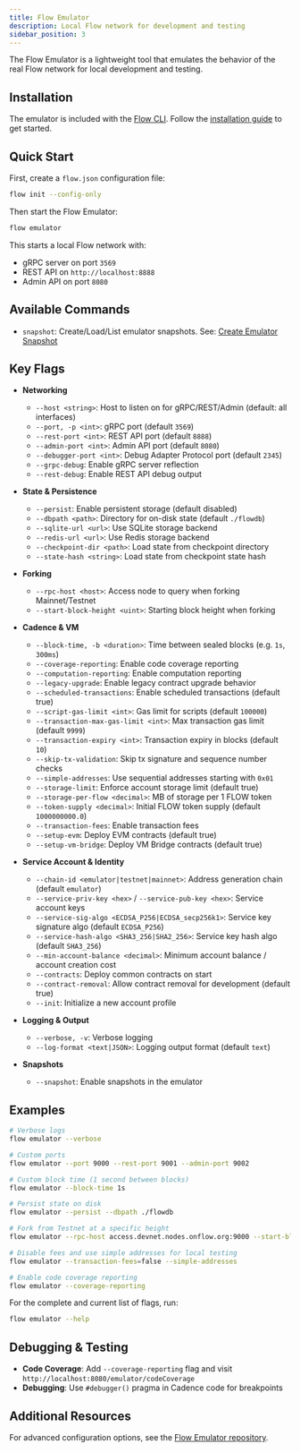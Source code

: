 ```yaml
---
title: Flow Emulator
description: Local Flow network for development and testing
sidebar_position: 3
---
```


The Flow Emulator is a lightweight tool that emulates the behavior of the real Flow network for local development and testing.

## Installation

The emulator is included with the [Flow CLI](../flow-cli/index.md). Follow the [installation guide](../flow-cli/install.md) to get started.

## Quick Start

First, create a `flow.json` configuration file:

```bash
flow init --config-only
```

Then start the Flow Emulator:

```bash
flow emulator
```

This starts a local Flow network with:
- gRPC server on port `3569`
- REST API on `http://localhost:8888`
- Admin API on port `8080`

## Available Commands

- `snapshot`: Create/Load/List emulator snapshots. See: [Create Emulator Snapshot](../flow-cli/deployment/emulator-snapshot.md)

## Key Flags

- **Networking**
  - `--host <string>`: Host to listen on for gRPC/REST/Admin (default: all interfaces)
  - `--port, -p <int>`: gRPC port (default `3569`)
  - `--rest-port <int>`: REST API port (default `8888`)
  - `--admin-port <int>`: Admin API port (default `8080`)
  - `--debugger-port <int>`: Debug Adapter Protocol port (default `2345`)
  - `--grpc-debug`: Enable gRPC server reflection
  - `--rest-debug`: Enable REST API debug output

- **State & Persistence**
  - `--persist`: Enable persistent storage (default disabled)
  - `--dbpath <path>`: Directory for on-disk state (default `./flowdb`)
  - `--sqlite-url <url>`: Use SQLite storage backend
  - `--redis-url <url>`: Use Redis storage backend
  - `--checkpoint-dir <path>`: Load state from checkpoint directory
  - `--state-hash <string>`: Load state from checkpoint state hash

- **Forking**
  - `--rpc-host <host>`: Access node to query when forking Mainnet/Testnet
  - `--start-block-height <uint>`: Starting block height when forking

- **Cadence & VM**
  - `--block-time, -b <duration>`: Time between sealed blocks (e.g. `1s`, `300ms`)
  - `--coverage-reporting`: Enable code coverage reporting
  - `--computation-reporting`: Enable computation reporting
  - `--legacy-upgrade`: Enable legacy contract upgrade behavior
  - `--scheduled-transactions`: Enable scheduled transactions (default true)
  - `--script-gas-limit <int>`: Gas limit for scripts (default `100000`)
  - `--transaction-max-gas-limit <int>`: Max transaction gas limit (default `9999`)
  - `--transaction-expiry <int>`: Transaction expiry in blocks (default `10`)
  - `--skip-tx-validation`: Skip tx signature and sequence number checks
  - `--simple-addresses`: Use sequential addresses starting with `0x01`
  - `--storage-limit`: Enforce account storage limit (default true)
  - `--storage-per-flow <decimal>`: MB of storage per 1 FLOW token
  - `--token-supply <decimal>`: Initial FLOW token supply (default `1000000000.0`)
  - `--transaction-fees`: Enable transaction fees
  - `--setup-evm`: Deploy EVM contracts (default true)
  - `--setup-vm-bridge`: Deploy VM Bridge contracts (default true)

- **Service Account & Identity**
  - `--chain-id <emulator|testnet|mainnet>`: Address generation chain (default `emulator`)
  - `--service-priv-key <hex>` / `--service-pub-key <hex>`: Service account keys
  - `--service-sig-algo <ECDSA_P256|ECDSA_secp256k1>`: Service key signature algo (default `ECDSA_P256`)
  - `--service-hash-algo <SHA3_256|SHA2_256>`: Service key hash algo (default `SHA3_256`)
  - `--min-account-balance <decimal>`: Minimum account balance / account creation cost
  - `--contracts`: Deploy common contracts on start
  - `--contract-removal`: Allow contract removal for development (default true)
  - `--init`: Initialize a new account profile

- **Logging & Output**
  - `--verbose, -v`: Verbose logging
  - `--log-format <text|JSON>`: Logging output format (default `text`)

- **Snapshots**
  - `--snapshot`: Enable snapshots in the emulator

## Examples

```bash
# Verbose logs
flow emulator --verbose

# Custom ports
flow emulator --port 9000 --rest-port 9001 --admin-port 9002

# Custom block time (1 second between blocks)
flow emulator --block-time 1s

# Persist state on disk
flow emulator --persist --dbpath ./flowdb

# Fork from Testnet at a specific height
flow emulator --rpc-host access.devnet.nodes.onflow.org:9000 --start-block-height 12345678

# Disable fees and use simple addresses for local testing
flow emulator --transaction-fees=false --simple-addresses

# Enable code coverage reporting
flow emulator --coverage-reporting
```

For the complete and current list of flags, run:

```bash
flow emulator --help
```

## Debugging & Testing

- **Code Coverage**: Add `--coverage-reporting` flag and visit `http://localhost:8080/emulator/codeCoverage`
- **Debugging**: Use `#debugger()` pragma in Cadence code for breakpoints

## Additional Resources

For advanced configuration options, see the [Flow Emulator repository](https://github.com/onflow/flow-emulator/).
